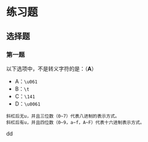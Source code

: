 练习题
================================================================================
## 选择题

### 第一题
以下选项中，不是转义字符的是：（**A**）
+ A：`\u061`
+ B：`\t`
+ C：`\141`
+ D：`\u0061`
```
斜杠后无u，并且三位数（0~7）代表八进制的表示方式。
斜杠后有u，并且四位数（0~9，a~f，A~F）代表十六进制表示方式。
```

































dd
